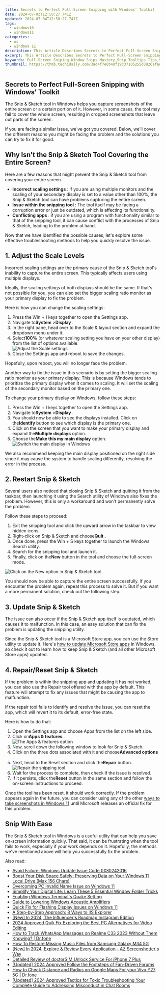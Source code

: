 ```yaml
---
title: Secrets to Perfect Full-Screen Snipping with Windows' Toolkit
date: 2024-07-03T12:50:27.741Z
updated: 2024-07-04T12:50:27.741Z
tags:
  - windows10
  - windows11
categories:
  - os
  - windows 11
description: This Article Describes Secrets to Perfect Full-Screen Snipping with Windows' Toolkit
excerpt: This Article Describes Secrets to Perfect Full-Screen Snipping with Windows' Toolkit
keywords: Full-Screen Sniping,Window Snips Mastery,Snip Tooltips Tips,Screen Capture Pro,Snipping Precision,Toolkit Snip Guide,Perfect Screen Snip
thumbnail: https://thmb.techidaily.com/3ad4f7e8b48f19c37105255d0826afad52f6608bef33c5c37cef1bfce8aa66b0.jpeg
---
```


## Secrets to Perfect Full-Screen Snipping with Windows' Toolkit

 The Snip & Sketch tool in Windows helps you capture screenshots of the entire screen or a certain portion of it. However, in some cases, the tool may fail to cover the whole screen, resulting in cropped screenshots that leave out parts of the screen.

 If you are facing a similar issue, we've got you covered. Below, we'll cover the different reasons you might be facing the problem and the solutions you can try to fix it for good.

## Why Isn't the Snip & Sketch Tool Covering the Entire Screen?

 Here are a few reasons that might prevent the Snip & Sketch tool from covering your entire screen.

* **Incorrect scaling settings** : if you are using multiple monitors and the scaling of your secondary display is set to a value other than 100%, the Snip & Sketch tool can have problems capturing the entire screen.
* **Issue within the snipping tool** : The tool itself may be facing a corruption error or just be outdated, which is affecting its functionality.
* **Conflicting apps** : if you are using a program with functionality similar to that of the snipping tool, it can cause conflict with the processes of Snip & Sketch, leading to the problem at hand.

 Now that we have identified the possible causes, let's explore some effective troubleshooting methods to help you quickly resolve the issue.

## 1\. Adjust the Scale Levels

 Incorrect scaling settings are the primary cause of the Snip & Sketch tool's inability to capture the entire screen. This typically affects users using multiple displays.

 Ideally, the scaling settings of both displays should be the same. If that's not possible for you, you can also set the bigger scaling ratio monitor as your primary display to fix the problem.

Here is how you can change the scaling settings:

1. Press the Win + I keys together to open the Settings app.
2. Navigate to**System** \>**Display** .
3. In the right pane, head over to the Scale & layout section and expand the dropdown menu under it.
4. Select**100%** (or whatever scaling setting you have on your other display) from the list of options available.  
![Adjust the Scale settings](https://static1.makeuseofimages.com/wordpress/wp-content/uploads/2023/04/scale-settings-windows11.jpg)
5. Close the Settings app and reboot to save the changes.

Hopefully, upon reboot, you will no longer face the problem.

 Another way to fix the issue in this scenario is by setting the bigger scaling ratio monitor as your primary display. This is because Windows tends to prioritize the primary display when it comes to scaling. It will set the scaling of the secondary monitor based on the primary one.

To change your primary display on Windows, follow these steps:

1. Press the Win + I keys together to open the Settings app.
2. Navigate to**System** \>**Display** .
3. You should now be able to see the displays installed. Click on the**Identify** button to see which display is the primary one.
4. Click on the screen that you want to make your primary display and expand the**Multiple displays** option.
5. Choose the**Make this my main display** option.  
![Switch the main display in Windows](https://static1.makeuseofimages.com/wordpress/wp-content/uploads/2023/04/switch-displays.jpg)

 We also recommend keeping the main display positioned on the right side since it may cause the system to handle scaling differently, resolving the error in the process.

## 2\. Restart Snip & Sketch

 Several users also noticed that closing Snip & Sketch and quitting it from the taskbar, then launching it using the Search utility of Windows also fixes the problem. However, this is only a workaround and won't permanently solve the problem.

Follow these steps to proceed:

1. Exit the snipping tool and click the upward arrow in the taskbar to view hidden icons.
2. Right-click on Snip & Sketch and choose**Quit** .
3. Once done, press the Win + S keys together to launch the Windows Search utility.
4. Search for the snipping tool and launch it.
5. Finally, click on the**New** button in the tool and choose the full-screen mode.

![Click on the New option in Snip & Sketch tool](https://static1.makeuseofimages.com/wordpress/wp-content/uploads/2023/04/new-option.jpg)

 You should now be able to capture the entire screen successfully. If you encounter the problem again, repeat this process to solve it. But if you want a more permanent solution, check out the following step.

## 3\. Update Snip & Sketch

 The issue can also occur if the Snip & Sketch app itself is outdated, which causes it to malfunction. In this case, an easy solution that can fix the problem is updating the snipping utility.

 Since the Snip & Sketch tool is a Microsoft Store app, you can use the Store utility to update it. Here's [how to update Microsoft Store apps](https://www.makeuseof.com/update-apps-windows-11/) in Windows, so check it out to learn how to keep Snip & Sketch (and all other Microsoft Store apps) updated.

## 4\. Repair/Reset Snip & Sketch

 If the problem is within the snipping app and updating it has not worked, you can also use the Repair tool offered with the app by default. This feature will attempt to fix any issues that might be causing the app to malfunction.

 If the repair tool fails to identify and resolve the issue, you can reset the app, which will revert it to its default, error-free state.

Here is how to do that:

1. Open the Settings app and choose Apps from the list on the left side.
2. Click on**Apps & features** .  
![The Apps & features option](https://static1.makeuseofimages.com/wordpress/wp-content/uploads/2022/09/Apps--features-option.jpg)
3. Now, scroll down the following window to look for Snip & Sketch.
4. Click on the three dots associated with it and choose**Advanced options** .
5. Next, head to the Reset section and click the**Repair** button.  
![Repair the snipping tool](https://static1.makeuseofimages.com/wordpress/wp-content/uploads/2023/04/repair-app.jpg)
6. Wait for the process to complete, then check if the issue is resolved.
7. If it persists, click the**Reset** button in the same section and follow the on-screen instructions to proceed.

 Once the tool has been reset, it should work correctly. If the problem appears again in the future, you can consider using any of the other [ways to take screenshots in Windows 11](https://www.makeuseof.com/take-screenshot-windows-11/) until Microsoft releases an official fix for this problem.

## Snip With Ease

 The Snip & Sketch tool in Windows is a useful utility that can help you save on-screen information quickly. That said, it can be frustrating when the tool fails to work, especially if your work depends on it. Hopefully, the methods we've mentioned above will help you successfully fix the problem.

<ins class="adsbygoogle"
     style="display:block"
     data-ad-format="autorelaxed"
     data-ad-client="ca-pub-7571918770474297"
     data-ad-slot="1223367746"></ins>



<ins class="adsbygoogle"
     style="display:block"
     data-ad-client="ca-pub-7571918770474297"
     data-ad-slot="8358498916"
     data-ad-format="auto"
     data-full-width-responsive="true"></ins>

<span class="atpl-alsoreadstyle">Also read:</span>
<div><ul>
<li><a href="https://win11-tips.techidaily.com/avoid-failure-windows-update-issue-code-0x80242016/"><u>Avoid Failure: Windows Update Issue Code 0X80242016</u></a></li>
<li><a href="https://win11-tips.techidaily.com/boost-your-disk-space-safely-preserving-data-on-your-windows-11-local-drive-max-156-chars/"><u>Boost Your Disk Space Safely: Preserving Data on Your Windows 11 Local Drive (Max 156 Chars)</u></a></li>
<li><a href="https://win11-tips.techidaily.com/overcoming-pc-invalid-name-issue-on-windows-11/"><u>Overcoming PC Invalid Name Issue on Windows 11</u></a></li>
<li><a href="https://win11-tips.techidaily.com/simplify-your-digital-life-learn-these-5-essential-window-folder-tricks/"><u>Simplify Your Digital Life: Learn These 5 Essential Window Folder Tricks</u></a></li>
<li><a href="https://win11-tips.techidaily.com/enabling-windows-terminals-quake-setting/"><u>Enabling Windows Terminal's Quake Setting</u></a></li>
<li><a href="https://win11-tips.techidaily.com/guide-to-lowering-windows-acoustic-amplifiers/"><u>Guide to Lowering Windows Acoustic Amplifiers</u></a></li>
<li><a href="https://win11-tips.techidaily.com/quick-fix-for-flashing-display-issues-on-windows-11/"><u>Quick Fix for Flashing Display Issues on Windows 11</u></a></li>
<li><a href="https://win11-tips.techidaily.com/a-step-by-step-approach-8-ways-to-iis-explorer/"><u>A Step-by-Step Approach: 8 Ways to IIS Explorer</u></a></li>
<li><a href="https://instagram-video-recordings.techidaily.com/new-in-2024-the-influencers-roadmap-instagram-edition/"><u>[New] In 2024, The Influencer's Roadmap  Instagram Edition</u></a></li>
<li><a href="https://ai-video-tools.techidaily.com/2024-approved-quik-fix-exploring-the-best-pc-alternatives-for-video-editing/"><u>2024 Approved Quik Fix Exploring the Best PC Alternatives for Video Editing</u></a></li>
<li><a href="https://android-location-track.techidaily.com/how-to-track-whatsapp-messages-on-realme-c33-2023-without-them-knowing-drfone-by-drfone-virtual-android/"><u>How to Track WhatsApp Messages on Realme C33 2023 Without Them Knowing? | Dr.fone</u></a></li>
<li><a href="https://blog-min.techidaily.com/how-to-restore-missing-music-files-from-samsung-galaxy-m34-5g-by-fonelab-android-recover-music/"><u>How To  Restore Missing Music Files from Samsung Galaxy M34 5G</u></a></li>
<li><a href="https://screen-sharing-recording.techidaily.com/new-in-2024-explore-and-review-every-application-az-screenshotters-way/"><u>[New] In 2024, Explore & Review Every Application - AZ Screenshotter's Way</u></a></li>
<li><a href="https://ios-unlock.techidaily.com/detailed-review-of-doctorsim-unlock-service-for-iphone-7-plus-by-drfone-ios/"><u>Detailed Review of doctorSIM Unlock Service For iPhone 7 Plus</u></a></li>
<li><a href="https://eaxpv-info.techidaily.com/updated-2024-approved-follow-the-footsteps-of-fan-driven-forums/"><u>[Updated] 2024 Approved  Follow the Footsteps of Fan-Driven Forums</u></a></li>
<li><a href="https://android-location-track.techidaily.com/how-to-check-distance-and-radius-on-google-maps-for-your-vivo-y27-5g-drfone-by-drfone-virtual-android/"><u>How to Check Distance and Radius on Google Maps For your Vivo Y27 5G | Dr.fone</u></a></li>
<li><a href="https://discord-videos.techidaily.com/updated-2024-approved-tactics-for-toxic-troubleshooting-your-complete-guide-to-addressing-misconduct-in-chat-rooms/"><u>[Updated] 2024 Approved  Tactics for Toxic Troubleshooting  Your Complete Guide to Addressing Misconduct in Chat Rooms</u></a></li>
</ul></div>
